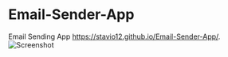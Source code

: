# Email-Sender-App
Email Sending App
https://stavio12.github.io/Email-Sender-App/.
![Screenshot](https://user-images.githubusercontent.com/49410124/71541566-d4396180-290f-11ea-9f75-2a0ff289b7f6.jpeg)

